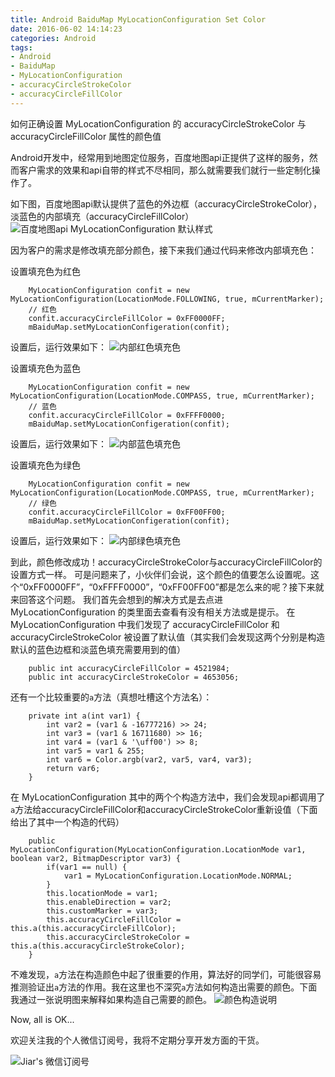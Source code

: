 ```yaml
---
title: Android BaiduMap MyLocationConfiguration Set Color
date: 2016-06-02 14:14:23
categories: Android
tags:
- Android
- BaiduMap
- MyLocationConfiguration
- accuracyCircleStrokeColor
- accuracyCircleFillColor
---
```


如何正确设置 MyLocationConfiguration 的 accuracyCircleStrokeColor 与 accuracyCircleFillColor 属性的颜色值

Android开发中，经常用到地图定位服务，百度地图api正提供了这样的服务，然而客户需求的效果和api自带的样式不尽相同，那么就需要我们就行一些定制化操作了。

<!--more-->

如下图，百度地图api默认提供了蓝色的外边框（accuracyCircleStrokeColor），淡蓝色的内部填充（accuracyCircleFillColor）
![百度地图api MyLocationConfiguration 默认样式](Android-BaiduMap-MyLocationConfiguration-Set-Color-0001.png)

因为客户的需求是修改填充部分颜色，接下来我们通过代码来修改内部填充色：

设置填充色为红色

```
	MyLocationConfiguration confit = new MyLocationConfiguration(LocationMode.FOLLOWING, true, mCurrentMarker);
	// 红色
	confit.accuracyCircleFillColor = 0xFF0000FF;
	mBaiduMap.setMyLocationConfigeration(confit);
```

设置后，运行效果如下：
![内部红色填充色](Android-BaiduMap-MyLocationConfiguration-Set-Color-0002.png)

设置填充色为蓝色

```
	MyLocationConfiguration confit = new MyLocationConfiguration(LocationMode.COMPASS, true, mCurrentMarker);
	// 蓝色
	confit.accuracyCircleFillColor = 0xFFFF0000;
	mBaiduMap.setMyLocationConfigeration(confit);
```

设置后，运行效果如下：
![内部蓝色填充色](Android-BaiduMap-MyLocationConfiguration-Set-Color-0003.png)

设置填充色为绿色

```
	MyLocationConfiguration confit = new MyLocationConfiguration(LocationMode.COMPASS, true, mCurrentMarker);
	// 绿色
	confit.accuracyCircleFillColor = 0xFF00FF00;
	mBaiduMap.setMyLocationConfigeration(confit);
```

设置后，运行效果如下：
![内部绿色填充色](Android-BaiduMap-MyLocationConfiguration-Set-Color-0004.png)

到此，颜色修改成功！accuracyCircleStrokeColor与accuracyCircleFillColor的设置方式一样。
可是问题来了，小伙伴们会说，这个颜色的值要怎么设置呢。这个“0xFF0000FF”，“0xFFFF0000”，“0xFF00FF00”都是怎么来的呢？接下来就来回答这个问题。
我们首先会想到的解决方式是去点进 MyLocationConfiguration 的类里面去查看有没有相关方法或是提示。
在 MyLocationConfiguration 中我们发现了 accuracyCircleFillColor 和 accuracyCircleStrokeColor 被设置了默认值（其实我们会发现这两个分别是构造默认的蓝色边框和淡蓝色填充需要用到的值）
```
	public int accuracyCircleFillColor = 4521984;
	public int accuracyCircleStrokeColor = 4653056;
```
还有一个比较重要的`a`方法（真想吐槽这个方法名）：
```
	private int a(int var1) {
		int var2 = (var1 & -16777216) >> 24;
		int var3 = (var1 & 16711680) >> 16;
		int var4 = (var1 & '\uff00') >> 8;
		int var5 = var1 & 255;
		int var6 = Color.argb(var2, var5, var4, var3);
		return var6;
	}
```
在 MyLocationConfiguration 其中的两个个构造方法中，我们会发现api都调用了`a`方法给accuracyCircleFillColor和accuracyCircleStrokeColor重新设值（下面给出了其中一个构造的代码）
```
	public MyLocationConfiguration(MyLocationConfiguration.LocationMode var1, boolean var2, BitmapDescriptor var3) {
		if(var1 == null) {
			var1 = MyLocationConfiguration.LocationMode.NORMAL;
		}
		this.locationMode = var1;
		this.enableDirection = var2;
		this.customMarker = var3;
		this.accuracyCircleFillColor = this.a(this.accuracyCircleFillColor);
		this.accuracyCircleStrokeColor = this.a(this.accuracyCircleStrokeColor);
	}
```

不难发现，`a`方法在构造颜色中起了很重要的作用，算法好的同学们，可能很容易推测验证出`a`方法的作用。我在这里也不深究`a`方法如何构造出需要的颜色。下面我通过一张说明图来解释如果构造自己需要的颜色。
![颜色构造说明](Android-BaiduMap-MyLocationConfiguration-Set-Color-result.png)

Now, all is OK...


欢迎关注我的个人微信订阅号，我将不定期分享开发方面的干货。

![Jiar's 微信订阅号](/images/Dingyuehao.jpg)

